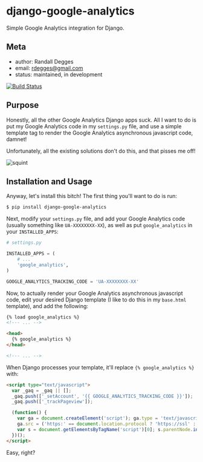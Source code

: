 # django-google-analytics

Simple Google Analytics integration for Django.


## Meta

* author: Randall Degges
* email:  rdegges@gmail.com
* status: maintained, in development

[![Build Status](https://secure.travis-ci.org/rdegges/django-google-analytics.png?branch=master)](http://travis-ci.org/rdegges/django-google-analytics)


## Purpose

Honestly, all the other Google Analytics Django apps suck. All I want to do is
put my Google Analytics code in my ``settings.py`` file, and use a simple
template tag to render the Google Analytics asynchronous javascript code,
damnet!

Unfortunately, all the existing solutions don't do this, and that pisses me
off!

![squint](https://github.com/rdegges/django-google-analytics/raw/master/assets/squint.png)


## Installation and Usage

Anyway, let's install this bitch! The first thing you'll want to do is run:

``` bash
$ pip install django-google-analytics
```

Next, modify your ``settings.py`` file, and add your Google Analytics code
(usually something like ``UA-XXXXXXXX-XX``), as well as put
``google_analytics`` in your ``INSTALLED_APPS``:

``` python
# settings.py

INSTALLED_APPS = (
    # ...
    'google_analytics',
)

GOOGLE_ANALYTICS_TRACKING_CODE = 'UA-XXXXXXXX-XX'
```

Now, to actually render your Google Analytics asynchronous javascript code,
edit your desired Django template (I like to do this in my ``base.html``
template), and add the following:

``` html
{% load google_analytics %}
<!--- ... -->

<head>
  {% google_analytics %}
</head>

<!--- ... -->
```

When Django processes your template, it'll replace ``{% google_analytics %}``
with:

``` html
<script type="text/javascript">
  var _gaq = _gaq || [];
  _gaq.push(['_setAccount', '{{ GOOGLE_ANALYTICS_TRACKING_CODE }}']);
  _gaq.push(['_trackPageview']);

  (function() {
    var ga = document.createElement('script'); ga.type = 'text/javascript'; ga.async = true;
    ga.src = ('https:' == document.location.protocol ? 'https://ssl' : 'http://www') + '.google-analytics.com/ga.js';
    var s = document.getElementsByTagName('script')[0]; s.parentNode.insertBefore(ga, s);
  })();
</script>
```

Easy, right?
